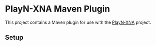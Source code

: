 PlayN-XNA Maven Plugin
======================

This project contains a Maven plugin for use with the [PlayN-XNA](https://github.com/thomaswp/playn-xna/tree/master) project.

Setup
-----

